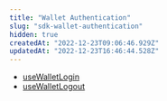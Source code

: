 ```yaml
---
title: "Wallet Authentication"
slug: "sdk-wallet-authentication"
hidden: true
createdAt: "2022-12-23T09:06:46.929Z"
updatedAt: "2022-12-23T16:46:44.528Z"
---
```

- [useWalletLogin](doc:use-wallet-login)
- [useWalletLogout](doc:use-wallet-logout)